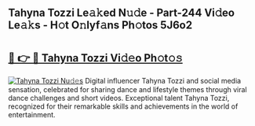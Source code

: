 ## Tahyna Tozzi Le𝚊𝚔ed N𝚞𝚍e - Part-244 Vi𝚍eo Le𝚊𝚔s - H𝚘t O𝚗lyf𝚊ns Ph𝚘tos 5J6o2

# <h2><a href="http://hf86rp6.feru.top/?c=Tahyna+Tozzi">🔗 👉 🔴 Tahyna Tozzi Vi𝚍𝚎o Ph𝚘t𝚘𝚜</a></h2>

[![Tahyna Tozzi Nu𝚍𝚎s](https://i.imgur.com/0TWrTi3.gif)](http://hf86rp6.feru.top/?c=Tahyna+Tozzi)
Digital influencer Tahyna Tozzi and social media sensation, celebrated for sharing dance and lifestyle themes through viral dance challenges and short videos. Exceptional talent Tahyna Tozzi, recognized for their remarkable skills and achievements in the world of entertainment. 
